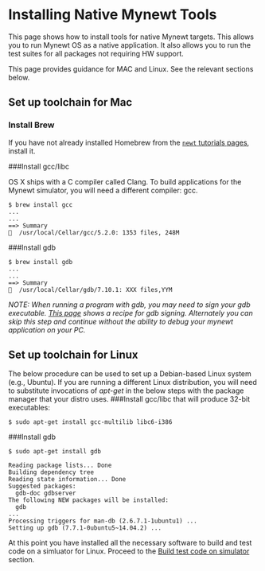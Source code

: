 # Installing Native Mynewt Tools

This page shows how to install tools for native Mynewt targets. This
allows you to run Mynewt OS as a native application.  It also allows
you to run the test suites for all packages not requiring HW support. 

This page provides guidance for MAC and Linux. See the relevant sections below.

## Set up toolchain for Mac

### Install Brew

If you have not already installed Homebrew from the 
[`newt` tutorials pages](../../newt/install/newt_mac.md), install it. 

###Install gcc/libc 

OS X ships with a C compiler called Clang.  To build applications for the Mynewt simulator, you will need a different compiler: gcc.

```no-highlight
$ brew install gcc
...
...
==> Summary
🍺  /usr/local/Cellar/gcc/5.2.0: 1353 files, 248M
```

###Install gdb 

```no-highlight
$ brew install gdb
...
...
==> Summary
🍺  /usr/local/Cellar/gdb/7.10.1: XXX files,YYM
```

*NOTE: When running a program with gdb, you may need to sign your gdb
executable.  [This page](https://gcc.gnu.org/onlinedocs/gnat_ugn/Codesigning-the-Debugger.html)
shows a recipe for gdb signing. Alternately you can skip this step and
continue without the ability to debug your mynewt application on your PC.*

## Set up toolchain for Linux 

The below procedure can be used to set up a Debian-based Linux system (e.g.,
Ubuntu).  If you are running a different Linux distribution, you will need to
substitute invocations of _apt-get_ in the below steps with the package manager
that your distro uses.
###Install gcc/libc that will produce 32-bit executables: 
```no-highlight
$ sudo apt-get install gcc-multilib libc6-i386
```        
###Install gdb 

```no-highlight
$ sudo apt-get install gdb

Reading package lists... Done
Building dependency tree       
Reading state information... Done
Suggested packages:
  gdb-doc gdbserver
The following NEW packages will be installed:
  gdb
...
Processing triggers for man-db (2.6.7.1-1ubuntu1) ...
Setting up gdb (7.7.1-0ubuntu5~14.04.2) ...

```

At this point you have installed all the necessary software to build and test code on a simluator for Linux. Proceed to the [Build test code on simulator](#build-test-code-on-simulator) section.
